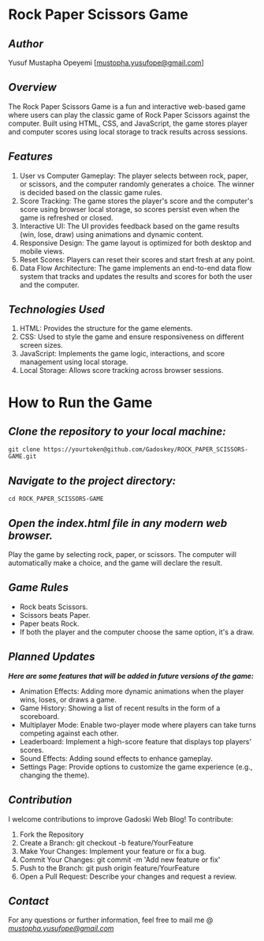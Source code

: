 # **Rock Paper Scissors Game**

## ***Author***

Yusuf Mustapha Opeyemi [mustopha.yusufope@gmail.com]

## ***Overview***

The Rock Paper Scissors Game is a fun and interactive web-based game where users can play the classic game of Rock Paper Scissors against the computer. Built using HTML, CSS, and JavaScript, the game stores player and computer scores using local storage to track results across sessions.

## ***Features***

1. User vs Computer Gameplay: The player selects between rock, paper, or scissors, and the computer randomly generates a choice. The winner is decided based on the classic game rules.
2. Score Tracking: The game stores the player's score and the computer's score using browser local storage, so scores persist even when the game is refreshed or closed.
3. Interactive UI: The UI provides feedback based on the game results (win, lose, draw) using animations and dynamic content.
4. Responsive Design: The game layout is optimized for both desktop and mobile views.
5. Reset Scores: Players can reset their scores and start fresh at any point.
6. Data Flow Architecture: The game implements an end-to-end data flow system that tracks and updates the results and scores for both the user and the computer.

## ***Technologies Used***

1. HTML: Provides the structure for the game elements.
2. CSS: Used to style the game and ensure responsiveness on different screen sizes.
3. JavaScript: Implements the game logic, interactions, and score management using local storage.
4. Local Storage: Allows score tracking across browser sessions.

# **How to Run the Game**

## ***Clone the repository to your local machine:***

`git clone https://yourtoken@github.com/Gadoskey/ROCK_PAPER_SCISSORS-GAME.git`


## ***Navigate to the project directory:***

`cd ROCK_PAPER_SCISSORS-GAME`


## ***Open the index.html file in any modern web browser.***

Play the game by selecting rock, paper, or scissors. The computer will automatically make a choice, and the game will declare the result.


## ***Game Rules***

- Rock beats Scissors.
- Scissors beats Paper.
- Paper beats Rock.
- If both the player and the computer choose the same option, it's a draw.

## ***Planned Updates***

***Here are some features that will be added in future versions of the game:***

- Animation Effects: Adding more dynamic animations when the player wins, loses, or draws a game.
- Game History: Showing a list of recent results in the form of a scoreboard.
- Multiplayer Mode: Enable two-player mode where players can take turns competing against each other.
- Leaderboard: Implement a high-score feature that displays top players' scores.
- Sound Effects: Adding sound effects to enhance gameplay.
- Settings Page: Provide options to customize the game experience (e.g., changing the theme).


## ***Contribution***

I welcome contributions to improve Gadoski Web Blog! To contribute:

1. Fork the Repository
2. Create a Branch: git checkout -b feature/YourFeature
3. Make Your Changes: Implement your feature or fix a bug.
4. Commit Your Changes: git commit -m 'Add new feature or fix'
5. Push to the Branch: git push origin feature/YourFeature
6. Open a Pull Request: Describe your changes and request a review.


## ***Contact***

For any questions or further information, feel free to mail me @ *mustopha.yusufope@gmail.com*
